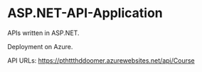 # ASP.NET-API-Application
APIs written in ASP.NET.

Deployment on Azure.

API URLs:  https://pthttthddoomer.azurewebsites.net/api/Course
